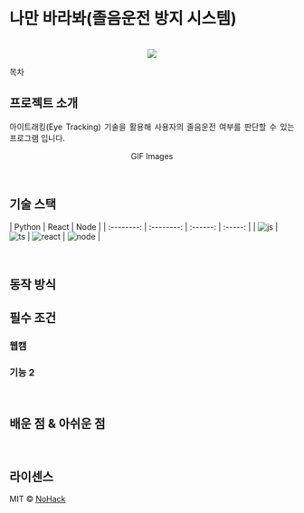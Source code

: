 # 나만 바라봐(졸음운전 방지 시스템)

<p align="center">
  <br>
  <img src="./images/common/logo-sample.jpeg">
  <br>
</p>

목차

## 프로젝트 소개

<p align="justify">
아이트래킹(Eye Tracking) 기술을 활용해 사용자의 졸음운전 여부를 판단할 수 있는 프로그램 입니다.
</p>

<p align="center">
GIF Images
</p>

<br>

## 기술 스택

| Python |  React  |  Node  |
| :--------: | :--------: | :------: | :-----: |
|   ![js]    |   ![ts]    | ![react] | ![node] |

<br>

## 동작 방식

## 필수 조건

### 웹캠

### 기능 2

<br>

## 배운 점 & 아쉬운 점

<p align="justify">

</p>

<br>

## 라이센스

MIT &copy; [NoHack](mailto:lbjp114@gmail.com)

<!-- Stack Icon Refernces -->

[js]: /images/stack/javascript.svg
[ts]: /images/stack/typescript.svg
[react]: /images/stack/react.svg
[node]: /images/stack/node.svg
